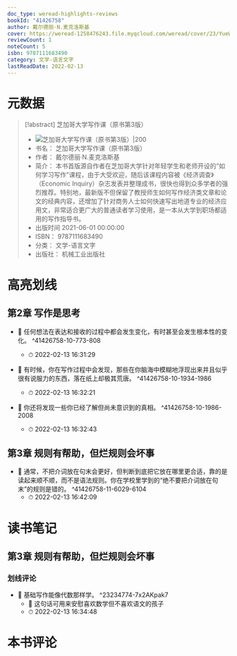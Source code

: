 ```yaml
---
doc_type: weread-highlights-reviews
bookId: "41426758"
author: 戴尔德丽·N.麦克洛斯基
cover: https://weread-1258476243.file.myqcloud.com/weread/cover/23/YueWen_41426758/t7_YueWen_41426758.jpg
reviewCount: 1
noteCount: 5
isbn: 9787111683490
category: 文学-语言文字
lastReadDate: 2022-02-13
---
```

# 元数据
> [!abstract] 芝加哥大学写作课（原书第3版）
> - ![ 芝加哥大学写作课（原书第3版）|200](https://weread-1258476243.file.myqcloud.com/weread/cover/23/YueWen_41426758/t7_YueWen_41426758.jpg)
> - 书名： 芝加哥大学写作课（原书第3版）
> - 作者： 戴尔德丽·N.麦克洛斯基
> - 简介： 本书首版源自作者在芝加哥大学针对年轻学生和老师开设的“如何学习写作”课程，由于大受欢迎，随后该课程内容被《经济调查》（Economic Inquiry）杂志发表并整理成书，很快也得到众多学者的强烈推荐。特别地，最新版不但保留了教授师生如何写作经济类文章和论文的经典内容，还增加了针对商务人士如何快速写出地道专业的经济应用文，非常适合更广大的普通读者学习使用，是一本从大学到职场都适用的写作指导书。
> - 出版时间 2021-06-01 00:00:00
> - ISBN： 9787111683490
> - 分类： 文学-语言文字
> - 出版社： 机械工业出版社

# 高亮划线

## 第2章 写作是思考


- 📌 任何想法在表达和接收的过程中都会发生变化，有时甚至会发生根本性的变化。 ^41426758-10-773-808
    - ⏱ 2022-02-13 16:31:29 

- 📌 有时候，你在写作过程中会发现，那些在你脑海中模糊地浮现出来并且似乎很有说服力的东西，落在纸上却极其荒唐。 ^41426758-10-1934-1986
    - ⏱ 2022-02-13 16:32:21 

- 📌 你还将发现一些你已经了解但尚未意识到的真相。 ^41426758-10-1986-2008
    - ⏱ 2022-02-13 16:32:43 
## 第3章 规则有帮助，但烂规则会坏事

 

- 📌 通常，不把介词放在句末会更好，但判断到底把它放在哪里更合适，靠的是读起来顺不顺，而不是语法规则。你在学校里学到的“绝不要把介词放在句末”的规则是错的。 ^41426758-11-6029-6104
    - ⏱ 2022-02-13 16:42:09 
# 读书笔记

## 第3章 规则有帮助，但烂规则会坏事

### 划线评论
- 📌 基础写作能像代数那样学。  ^23234774-7x2AKpak7
    - 💭 这句话可用来安慰喜欢数学但不喜欢语文的孩子
    - ⏱ 2022-02-13 16:34:48
   
# 本书评论
